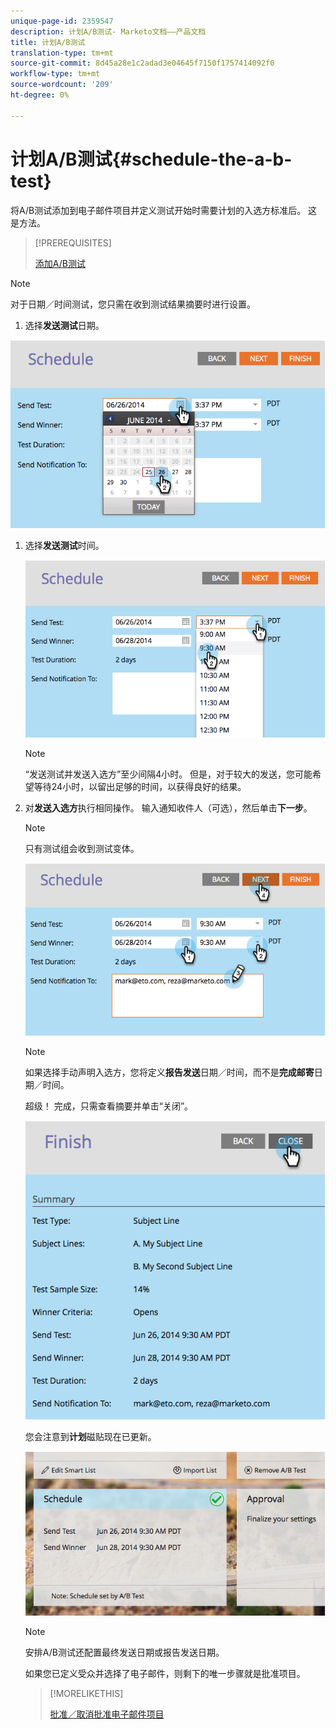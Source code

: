 ```yaml
---
unique-page-id: 2359547
description: 计划A/B测试- Marketo文档——产品文档
title: 计划A/B测试
translation-type: tm+mt
source-git-commit: 8d45a28e1c2adad3e04645f7150f1757414092f0
workflow-type: tm+mt
source-wordcount: '209'
ht-degree: 0%

---
```



# 计划A/B测试{#schedule-the-a-b-test}

将A/B测试添加到电子邮件项目并定义测试开始时需要计划的入选方标准后。 这是方法。

>[!PREREQUISITES]
>
>[添加A/B测试](/help/marketo/product-docs/email-marketing/email-programs/email-program-actions/email-test-a-b-test/add-an-a-b-test.md)

>[!NOTE]
>
>对于日期／时间测试，您只需在收到测试结果摘要时进行设置。

1. 选择&#x200B;**发送测试**&#x200B;日期。

![](assets/image2014-9-12-15-3a59-3a54.png)

1. 选择&#x200B;**发送测试**&#x200B;时间。

   ![](assets/image2014-9-12-16-3a0-3a2.png)

   >[!NOTE]
   >
   >“发送测试并发送入选方”至少间隔4小时。 但是，对于较大的发送，您可能希望等待24小时，以留出足够的时间，以获得良好的结果。

1. 对&#x200B;**发送入选方**&#x200B;执行相同操作。 输入通知收件人（可选），然后单击&#x200B;**下一步**。

   >[!NOTE]
   >
   >只有测试组会收到测试变体。

   ![](assets/image2014-9-12-16-3a0-3a12.png)

   >[!NOTE]
   >
   >如果选择手动声明入选方，您将定义&#x200B;**报告发送**&#x200B;日期／时间，而不是&#x200B;**完成邮寄**&#x200B;日期／时间。

   超级！ 完成，只需查看摘要并单击“关闭”。

   ![](assets/image2014-9-12-16-3a1-3a23.png)

   您会注意到&#x200B;**计划**&#x200B;磁贴现在已更新。

   ![](assets/image2014-9-12-16-3a1-3a33.png)

   >[!NOTE]
   >
   >安排A/B测试还配置最终发送日期或报告发送日期。

   如果您已定义受众并选择了电子邮件，则剩下的唯一步骤就是批准项目。

   >[!MORELIKETHIS]
   >
   >[批准／取消批准电子邮件项目](/help/marketo/product-docs/email-marketing/email-programs/email-program-actions/approve-unapprove-an-email-program.md)
